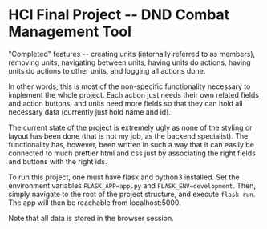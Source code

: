 # HCI Final Project -- DND Combat Management Tool

"Completed" features -- creating units (internally referred to as members), removing units, navigating between units, having units do actions, having units do actions to other units, and logging all actions done.

In other words, this is most of the non-specific functionality necessary to implement the whole project. Each action just needs their own related fields and action buttons, and units need more fields so that they can hold all necessary data (currently just hold name and id).

The current state of the project is extremely ugly as none of the styling or layout has been done (that is not my job, as the backend specialist). The functionality has, however, been written in such a way that it can easily be connected to much prettier html and css just by associating the right fields and buttons with the right ids.

To run this project, one must have flask and python3 installed. Set the environment variables `FLASK_APP=app.py` and `FLASK_ENV=development`. Then, simply navigate to the root of the project structure, and execute `flask run`. The app will then be reachable from localhost:5000.

Note that all data is stored in the browser session.
